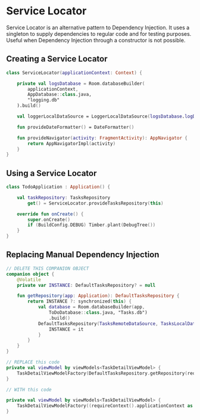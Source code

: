 # Service Locator

Service Locator is an alternative pattern to Dependency Injection. It uses a singleton to supply dependencies to regular code and for testing purposes. Useful when Dependency Injection through a constructor is not possible.

## Creating a Service Locator

```kotlin
class ServiceLocator(applicationContext: Context) {

    private val logsDatabase = Room.databaseBuilder(
        applicationContext,
        AppDatabase::class.java,
        "logging.db"
    ).build()

    val loggerLocalDataSource = LoggerLocalDataSource(logsDatabase.logDao())

    fun provideDateFormatter() = DateFormatter()

    fun provideNavigator(activity: FragmentActivity): AppNavigator {
        return AppNavigatorImpl(activity)
    }
}
```

## Using a Service Locator

```kotlin
class TodoApplication : Application() {

    val taskRepository: TasksRepository
        get() = ServiceLocator.provideTasksRepository(this)

    override fun onCreate() {
        super.onCreate()
        if (BuildConfig.DEBUG) Timber.plant(DebugTree())
    }
}
```

## Replacing Manual Dependency Injection

```kotlin
// DELETE THIS COMPANION OBJECT
companion object {
    @Volatile
    private var INSTANCE: DefaultTasksRepository? = null

    fun getRepository(app: Application): DefaultTasksRepository {
        return INSTANCE ?: synchronized(this) {
            val database = Room.databaseBuilder(app,
                ToDoDatabase::class.java, "Tasks.db")
                .build()
            DefaultTasksRepository(TasksRemoteDataSource, TasksLocalDataSource(database.taskDao())).also {
                INSTANCE = it
            }
        }
    }
}

// REPLACE this code
private val viewModel by viewModels<TaskDetailViewModel> {
    TaskDetailViewModelFactory(DefaultTasksRepository.getRepository(requireActivity().application))
}

// WITH this code

private val viewModel by viewModels<TaskDetailViewModel> {
    TaskDetailViewModelFactory((requireContext().applicationContext as TodoApplication).taskRepository)
}
```
